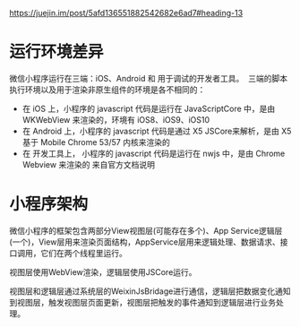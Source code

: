 https://juejin.im/post/5afd136551882542682e6ad7#heading-13

# 运行环境差异 
微信小程序运行在三端：iOS、Android 和 用于调试的开发者工具。 
三端的脚本执行环境以及用于渲染非原生组件的环境是各不相同的：
- 在 iOS 上，小程序的 javascript 代码是运行在 JavaScriptCore 中，是由 WKWebView 来渲染的，环境有 iOS8、iOS9、iOS10 
- 在 Android 上，小程序的 javascript 代码是通过 X5 JSCore来解析，是由 X5 基于 Mobile Chrome 53/57 内核来渲染的 
- 在 开发工具上， 小程序的 javascript 代码是运行在 nwjs 中，是由 Chrome Webview 来渲染的 来自官方文档说明

# 小程序架构
微信小程序的框架包含两部分View视图层(可能存在多个)、App Service逻辑层(一个)，View层用来渲染页面结构，AppService层用来逻辑处理、数据请求、接口调用，它们在两个线程里运行。

视图层使用WebView渲染，逻辑层使用JSCore运行。

视图层和逻辑层通过系统层的WeixinJsBridage进行通信，逻辑层把数据变化通知到视图层，触发视图层页面更新，视图层把触发的事件通知到逻辑层进行业务处理。

